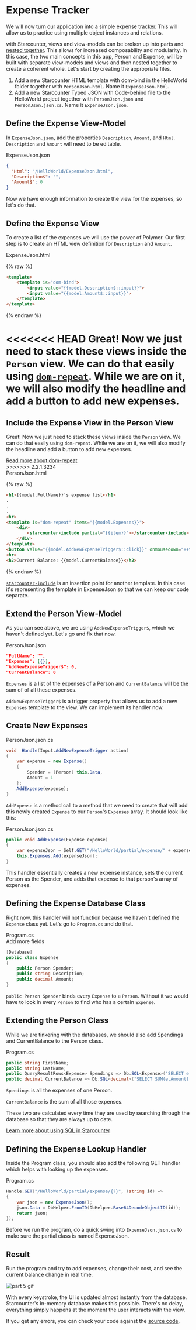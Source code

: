 # Expense Tracker

We will now turn our application into a simple expense tracker. This will allow us to practice using multiple object instances and relations.

with Starcounter, views and view-models can be broken up into parts and [nested together](/guides/web-apps/html-views/#using-partials). This allows for increased composability and modularity. In this case, the two main concepts in this app, Person and Expense, will be built with separate view-models and views and then nested together to create a coherent whole. Let's start by creating the appropriate files.

1. Add a new Starcounter HTML template with dom-bind in the HelloWorld folder together with `PersonJson.html`. Name it `ExpenseJson.html`.
2. Add a new Starcounter Typed JSON with Code-behind file to the HelloWorld project together with `PersonJson.json` and `PersonJson.json.cs`. Name it `ExpenseJson.json`.

## Define the Expense View-Model

In `ExpenseJson.json`, add the properties `Description`, `Amount`, and `Html`. `Description` and `Amount` will need to be editable.

<div class="code-name">ExpenseJson.json</div>

```json
{
  "Html": "/HelloWorld/ExpenseJson.html",
  "Description$": "",
  "Amount$": 0
}
```
Now we have enough information to create the view for the expenses, so let's do that.

## Define the Expense View

To create a list of the expenses we will use the power of Polymer. Our first step is to create an HTML view definition for `Description` and `Amount`.

<div class="code-name">ExpenseJson.html</div>

{% raw %}
```html
<template>
    <template is="dom-bind">
        <input value="{{model.Description$::input}}">
        <input value="{{model.Amount$::input}}">
    </template>
</template>
```
{% endraw %}

<<<<<<< HEAD
Great! Now we just need to stack these views inside the `Person` view. We can do that easily using [`dom-repeat`](https://www.polymer-project.org/1.0/docs/api/dom-repeat). While we are on it, we will also modify the headline and add a button to add new expenses.
=======
## Include the Expense View in the Person View

Great! Now we just need to stack these views inside the `Person` view. We can do that easily using `dom-repeat`. While we are on it, we will also modify the headline and add a button to add new expenses.

<aside class="read-more">
    <a href="https://www.polymer-project.org/1.0/docs/devguide/templates">Read more about dom-repeat</a>
</aside>
>>>>>>> 2.2.1.3234

<div class="code-name">PersonJson.html</div>

{% raw %}
```html
<h1>{{model.FullName}}'s expense list</h1>
.
.
.
<hr>
<template is="dom-repeat" items="{{model.Expenses}}">
    <div>
        <starcounter-include partial="{{item}}"></starcounter-include>
    </div>
</template>
<button value="{{model.AddNewExpenseTrigger$::click}}" onmousedown="++this.value">Add new expense</button>
<hr>
<h2>Current Balance: {{model.CurrentBalance}}</h2>
```
{% endraw %}

[`starcounter-include`](https://github.com/Starcounter/starcounter-include) is an insertion point for another template. In this case it's representing the template in ExpenseJson so that we can keep our code separate.

## Extend the Person View-Model

As you can see above, we are using `AddNewExpenseTrigger$`, which we haven't defined yet. Let's go and fix that now.

<div class="code-name">PersonJson.json</div>

```json
"FullName": "",
"Expenses": [{}],
"AddNewExpenseTrigger$": 0,
"CurrentBalance": 0
```

`Expenses` is a list of the expenses of a Person and `CurrentBalance` will be the sum of of all these expenses.

`AddNewExpenseTrigger$` is a trigger property that allows us to add a new `Expenses` template to the view. We can implement its handler now.

## Create New Expenses

<div class="code-name">PersonJson.json.cs</div>

```cs
void  Handle(Input.AddNewExpenseTrigger action)
{
    var expense = new Expense()
    {
        Spender = (Person) this.Data,
        Amount = 1
    };
    AddExpense(expense);
}
```
`AddExpense` is a method call to a method that we need to create that will add this newly created `Expense` to our `Person`'s `Expenses` array. It should look like this:

<div class="code-name">PersonJson.json.cs</div>

```cs
public void AddExpense(Expense expense)
{
    var expenseJson = Self.GET("/HelloWorld/partial/expense/" + expense.GetObjectID());
    this.Expenses.Add(expenseJson);
}
```

This handler essentially creates a new expense instance, sets the current Person as the Spender, and adds that expense to that person's array of expenses.

## Defining the Expense Database Class

Right now, this handler will not function because we haven't defined the `Expense` class yet. Let's go to `Program.cs` and do that.

<div class="code-name">Program.cs</div><div class="code-name code-title">Add more fields</div>

```cs
[Database]
public class Expense
{
    public Person Spender;
    public string Description;
    public decimal Amount;
}
```
`public Person Spender` binds every `Expense` to a `Person`. Without it we would have to look in every `Person` to find who has a certain `Expense`.

## Extending the Person Class

While we are tinkering with the databases, we should also add Spendings and CurrentBalance to the Person class.

<div class="code-name">Program.cs</div>

```cs
public string FirstName;
public string LastName;
public QueryResultRows<Expense> Spendings => Db.SQL<Expense>("SELECT e FROM HelloWorld.Expense e WHERE e.Spender = ?", this);
public decimal CurrentBalance => Db.SQL<decimal>("SELECT SUM(e.Amount) FROM HelloWorld.Expense e WHERE e.Spender = ?", this).First;
```

`Spendings` is all the expenses of one Person.

`CurrentBalance` is the sum of all those expenses.

These two are calculated every time they are used by searching through the database so that they are always up to date.

<aside class="read-more">
    <a href="/guides/SQL/">Learn more about using SQL in Starcounter</a>
</aside>

## Defining the Expense Lookup Handler

Inside the Program class, you should also add the following GET handler which helps with looking up the expenses.

<div class="code-name">Program.cs</div>

```cs
Handle.GET("/HelloWorld/partial/expense/{?}", (string id) =>
{
    var json = new ExpenseJson();
    json.Data = DbHelper.FromID(DbHelper.Base64DecodeObjectID(id));
    return json;
});
```

Before we run the program, do a quick swing into `ExpenseJson.json.cs` to make sure the partial class is named ExpenseJson.

## Result

Run the program and try to add expenses, change their cost, and see the current balance change in real time.

![part 5 gif](/assets/Part5resized.gif)

With every keystroke, the UI is updated almost instantly from the database. Starcounter's in-memory database makes this possible. There's no delay, everything simply happens at the moment the user interacts with the view.

If you get any errors, you can check your code against the [source code](https://github.com/StarcounterApps/HelloWorld/commit/b382363636c865dce8f1beb3c886e738cc630a08).
